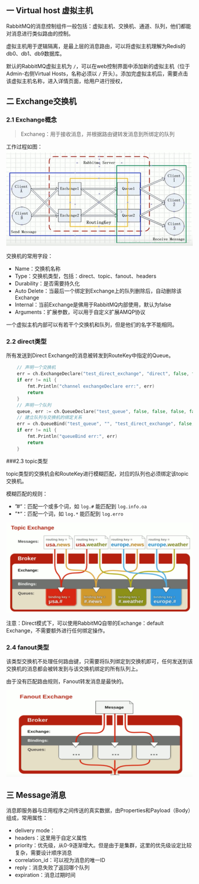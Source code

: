 ## 一 Virtual host 虚拟主机

RabbitMQ的消息控制组件一般包括：虚拟主机、交换机、通道、队列，他们都能对消息进行类似路由的控制。    

虚拟主机用于逻辑隔离，是最上层的消息路由，可以将虚拟主机理解为Redis的db0、db1、db9数据库。  

默认的RabbitMQ虚拟主机为 `/`，可以在web控制界面中添加新的虚拟主机（位于Admin-右侧Virtual Hosts，名称必须以 `/` 开头）。添加完虚拟主机后，需要点击该虚拟主机名称，进入详情页面，给用户进行授权，

## 二 Exchange交换机

### 2.1 Exchange概念

> Exchaneg：用于接收消息，并根据路由键转发消息到所绑定的队列

工作过程如图：  
![](../images/mq/mq-08.png)  

交换机的常用字段：
- Name：交换机名称
- Type：交换机类型，包括：direct、topic、fanout、headers
- Durability：是否需要持久化
- Auto Delete：当最后一个绑定到Exchange上的队列删除后，自动删除该Exchange
- Internal：当前Exchange是佛用于RabbitMQ内部使用，默认为false
- Arguments：扩展参数，可以用于自定义扩展AMQP协议

一个虚拟主机内部可以有若干个交换机和队列，但是他们的名字不能相同。  

### 2.2 direct类型

所有发送到Direct Exchange的消息被转发到RouteKey中指定的Queue。 
```go
	// 声明一个交换机
	err = ch.ExchangeDeclare("test_direct_exchange", "direct", false, false, false, false, nil)
	if err != nil {
		fmt.Println("channel exchangeDeclare err:", err)
		return
	}
	// 声明一个队列
	queue, err := ch.QueueDeclare("test_queue", false, false, false, false, nil)
	// 建立队列与交换机的绑定关系
	err = ch.QueueBind("test_queue", "", "test_direct_exchange", false, nil)
	if err != nil {
		fmt.Println("queueBind err:", err)
		return
	}
```

###2.3 topic类型

topic类型的交换机会和RouteKey进行模糊匹配，对应的队列也必须绑定该topic交换机。  

模糊匹配的规则：
- ”#“：匹配一个或多个词，如 `log.#` 能匹配到 `log.info.oa`
- ”*“：匹配一个词，如 `log.*` 能匹配到 `log.erro`

![](../images/mq/mq-09.png)
  
注意：Direct模式下，可以使用RabbitMQ自带的Exchange：default Exchange，不需要额外进行任何绑定操作。  

### 2.4 fanout类型

该类型交换机不处理任何路由键，只需要将队列绑定到交换机即可，任何发送到该交换机的消息都会被转发到与该交换机绑定的所有队列上。  

由于没有匹配路由规则，Fanout转发消息是最快的。 

![](../images/mq/mq-10.png)

## 三 Message消息

消息即服务器与应用程序之间传送的真实数据，由Properties和Payload（Body）组成，常用属性：
- delivery mode：
- headers：这里用于自定义属性
- priority：优先级，从0-9逐渐增大。但是由于是集群，这里的优先级设定比较复杂，需要设计顺序消息
- correlation_id：可以视为消息的唯一ID
- reply：消息失败了返回哪个队列
- expiration：消息过期时间

